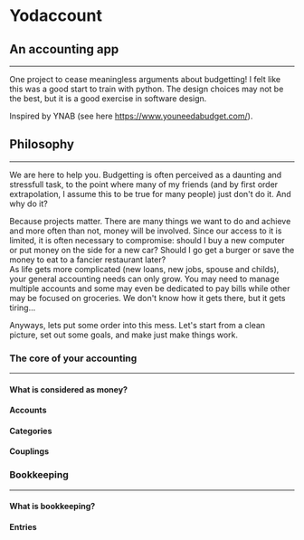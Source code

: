 # Yodaccount

## An accounting app
---------------------

One project to cease meaningless arguments about budgetting!
I felt like this was a good start to train with python.
The design choices may not be the best, but it is a good exercise in software design.

Inspired by YNAB (see here https://www.youneedabudget.com/). 


## Philosophy
--------------------

We are here to help you. 
Budgetting is often perceived as a daunting and stressfull task, to the point where many of my friends (and by first order extrapolation, I assume this to be true for many people) just don't do it. And why do it?

Because projects matter.
There are many things we want to do and achieve and more often than not, money will be involved. Since our access to it is limited, it is often necessary to compromise: should I buy a new computer or put money on the side for a new car? Should I go get a burger or save the money to eat to a fancier restaurant later?  
As life gets more complicated (new loans, new jobs, spouse and childs), your general accounting needs can only grow. You may need to manage multiple accounts and some may even be dedicated to pay bills while other may be focused on groceries. We don't know how it gets there, but it gets tiring...

Anyways, lets put some order into this mess. Let's start from a clean picture, set out some goals, and make just make things work.

### The core of your accounting
-------------------------------

#### What is considered as money?
#### Accounts
#### Categories
#### Couplings

### Bookkeeping
---------------

#### What is bookkeeping?
#### Entries


### 
